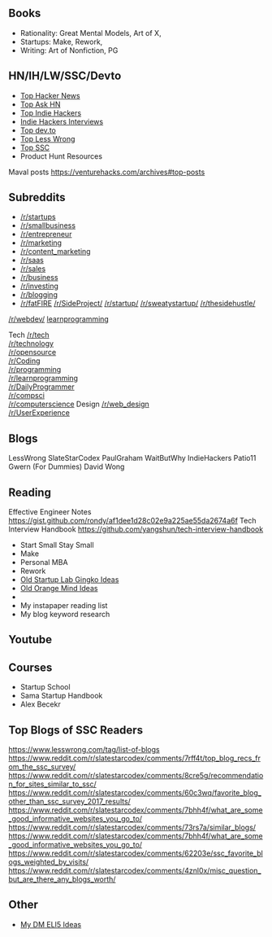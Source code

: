 ## Books
- Rationality: Great Mental Models, Art of X, 
- Startups: Make, Rework, 
- Writing: Art of Nonfiction, PG


## HN/IH/LW/SSC/Devto
- [Top Hacker News](https://hn.algolia.com/)
- [Top Ask HN](https://hn.algolia.com/ask-hn)
- [Top Indie Hackers](https://www.indiehackers.com/top/all-time)
- [Indie Hackers Interviews](https://www.indiehackers.com/interviews/page/1)
- [Top dev.to](https://dev.to/top/infinity)
- [Top Less Wrong](https://www.lesswrong.com/allPosts?sortedBy=top&timeframe=allTime)
- [Top SSC](https://www.reddit.com/r/slatestarcodex/top/)
- Product Hunt Resources

Maval posts
https://venturehacks.com/archives#top-posts

## Subreddits
- [/r/startups](https://www.reddit.com/r/startups/top/?sort=top&t=all)
- [/r/smallbusiness](https://www.reddit.com/r/smallbusiness/top/)
- [/r/entrepreneur](https://www.reddit.com/r/Entrepreneur/top/)
- [/r/marketing](https://www.reddit.com/r/marketing/top/)
- [/r/content_marketing](https://www.reddit.com/r/content_marketing/top/)
- [/r/saas](https://www.reddit.com/r/SaaS/top/)
- [/r/sales](https://www.reddit.com/r/sales/top/)
- [/r/business](https://www.reddit.com/r/business/top/)
- [/r/investing](https://www.reddit.com/r/investing/top/)
- [/r/blogging](https://www.reddit.com/r/Blogging/top/)
- [/r/fatFIRE](https://www.reddit.com/r/fatFIRE/)
[/r/SideProject/](https://www.reddit.com/r/SideProject/)
[/r/startup/](https://www.reddit.com/r/startup/)
[/r/sweatystartup/](https://www.reddit.com/r/sweatystartup/)
[/r/thesidehustle/](https://www.reddit.com/r/thesidehustle/)

[/r/webdev/](https://www.reddit.com/r/webdev/)
[learnprogramming](https://www.reddit.com/r/learnprogramming)

Tech
[/r/tech](https://reddit.com/r/tech)  
[/r/technology](https://reddit.com/r/technology)  
[/r/opensource](https://reddit.com/r/opensource)  
[/r/Coding](https://reddit.com/r/Coding)  
[/r/programming](https://reddit.com/r/programming)  
[/r/learnprogramming](https://reddit.com/r/learnprogramming)  
[/r/DailyProgrammer](https://reddit.com/r/DailyProgrammer)  
[/r/compsci](https://reddit.com/r/compsci)  
[/r/computerscience](https://reddit.com/r/computerscience)
Design
[/r/web_design](https://reddit.com/r/web_design)  
[/r/UserExperience](https://reddit.com/r/UserExperience)


## Blogs
LessWrong
SlateStarCodex
PaulGraham
WaitButWhy
IndieHackers
Patio11
Gwern (For Dummies)
David Wong

## Reading
Effective Engineer Notes
https://gist.github.com/rondy/af1dee1d28c02e9a225ae55da2674a6f
Tech Interview Handbook
https://github.com/yangshun/tech-interview-handbook

- Start Small Stay Small
- Make
- Personal MBA
- Rework
- [Old Startup Lab Gingko Ideas](https://gingkoapp.com/app#7f7c216067846fe0050000a3)
- [Old Orange Mind Ideas](https://gingkoapp.com/app#7125993f9fbfff27c2000041)
- 
- My instapaper reading list
- My blog keyword research

## Youtube

## Courses
- Startup School
- Sama Startup Handbook
- Alex Becekr
## Top Blogs of SSC Readers
https://www.lesswrong.com/tag/list-of-blogs
https://www.reddit.com/r/slatestarcodex/comments/7rff4t/top_blog_recs_from_the_ssc_survey/
https://www.reddit.com/r/slatestarcodex/comments/8cre5g/recommendation_for_sites_similar_to_ssc/
https://www.reddit.com/r/slatestarcodex/comments/60c3wq/favorite_blog_other_than_ssc_survey_2017_results/
https://www.reddit.com/r/slatestarcodex/comments/7bhh4f/what_are_some_good_informative_websites_you_go_to/
https://www.reddit.com/r/slatestarcodex/comments/73rs7a/similar_blogs/
https://www.reddit.com/r/slatestarcodex/comments/7bhh4f/what_are_some_good_informative_websites_you_go_to/
https://www.reddit.com/r/slatestarcodex/comments/62203e/ssc_favorite_blogs_weighted_by_visits/
https://www.reddit.com/r/slatestarcodex/comments/4znl0x/misc_question_but_are_there_any_blogs_worth/

## Other
- [My DM ELI5 Ideas](https://gingkoapp.com/app#7404ce185753d3faa6000034)